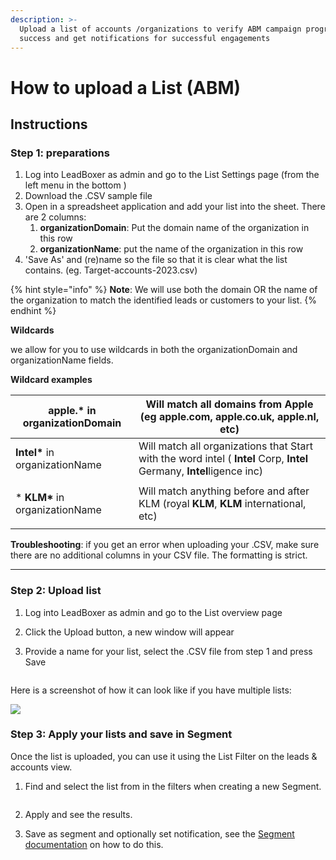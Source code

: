 ```yaml
---
description: >-
  Upload a list of accounts /organizations to verify ABM campaign progress or
  success and get notifications for successful engagements
---
```


# How to upload a List (ABM)

## Instructions

### **Step 1: preparations**

1. Log into LeadBoxer as admin and go to the List Settings page (from the left menu in the bottom )
2. Download the .CSV sample file
3. Open in a spreadsheet application and add your list into the sheet. There are 2 columns:
   1. **organizationDomain**: Put the domain name of the organization in this row&#x20;
   2. **organizationName**: put the name of the organization in this row
4. 'Save As' and (re)name so the file so that it is clear what the list contains. (eg. Target-accounts-2023.csv)

{% hint style="info" %}
**Note**: We will use both the domain OR the name of the organization to match the identified leads or customers to your list.
{% endhint %}

**Wildcards**

we allow for you to use wildcards in both the organizationDomain and organizationName fields.

**Wildcard examples**

| **apple.\*** in organizationDomain                     | Will match all domains from Apple (eg **apple**.com, **apple**.co.uk, **apple**.nl, etc)                               |
| ------------------------------------------------------ | ---------------------------------------------------------------------------------------------------------------------- |
| **Intel\*** in organizationName                        | Will match all organizations that Start with the word intel ( **Intel** Corp, **Intel** Germany, **Intel**ligence inc) |
| <p>* <strong>KLM*</strong> in organizationName<br></p> | Will match anything before and after KLM (royal **KLM**, **KLM** international, etc)                                   |

**Troubleshooting**: if you get an error when uploading your .CSV, make sure there are no additional columns in your CSV file. The formatting is strict.

***

### **Step 2: Upload list**

1. Log into LeadBoxer as admin and go to the List overview page
2. Click the Upload button, a new window will appear
3.  Provide a name for your list, select the .CSV file from step 1 and press Save

    <figure><img src="https://d33v4339jhl8k0.cloudfront.net/docs/assets/565e1cb7c697915b26a5c214/images/6203c2ac68cd260cc2d394a8/file-6EoYoBqchI.png" alt=""><figcaption></figcaption></figure>

Here is a screenshot of how it can look like if you have multiple lists:

![](https://d33v4339jhl8k0.cloudfront.net/docs/assets/565e1cb7c697915b26a5c214/images/6203c4ac68cd260cc2d394b1/file-swgaATHlK0.png)



### **Step 3: Apply your lists and save in Segment**

Once the list is uploaded, you can use it using the List Filter on the leads & accounts view.

1.  Find and select the list from in the filters when creating a new Segment.

    <figure><img src="https://d33v4339jhl8k0.cloudfront.net/docs/assets/565e1cb7c697915b26a5c214/images/6203c3eb025ca67522c795b7/file-D5R7EfJ7RA.png" alt=""><figcaption></figcaption></figure>
2. Apply and see the results.
3. Save as segment and optionally set notification, see the [Segment documentation](../fundamentals/elements/segments.md) on how to do this.
